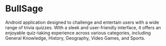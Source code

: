 # BullSage
Android application designed to challenge and entertain users with a wide range of trivia quizzes. With a sleek and user-friendly interface,
it offers an enjoyable quiz-taking experience across various categories, including General Knowledge, History, Geography, Video Games, and Sports.
